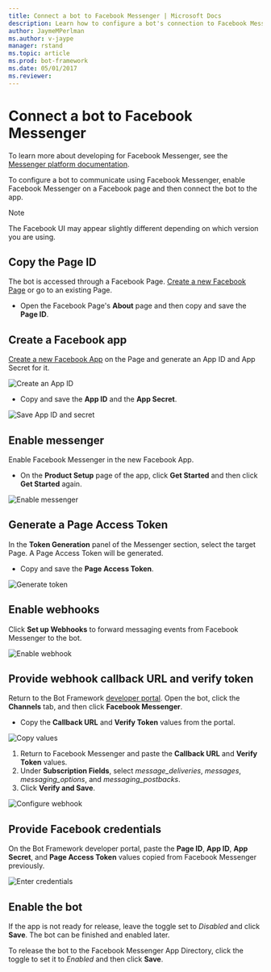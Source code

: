 ```yaml
---
title: Connect a bot to Facebook Messenger | Microsoft Docs
description: Learn how to configure a bot's connection to Facebook Messenger.
author: JaymeMPerlman
ms.author: v-jaype
manager: rstand
ms.topic: article
ms.prod: bot-framework
ms.date: 05/01/2017
ms.reviewer:
---
```


# Connect a bot to Facebook Messenger
To learn more about developing for Facebook Messenger, see the [Messenger platform documentation](https://developers.facebook.com/docs/messenger-platform). 

To configure a bot to communicate using Facebook Messenger, enable Facebook Messenger on a Facebook page and then connect the bot to the app.

> [!NOTE]
> The Facebook UI may appear slightly different depending on which version you are using. 

## Copy the Page ID
The bot is accessed through a Facebook Page. [Create a new Facebook Page](https://www.facebook.com/bookmarks/pages) or go to an existing Page.

* Open the Facebook Page's **About** page and then copy and save the **Page ID**.

## Create a Facebook app
[Create a new Facebook App](https://developers.facebook.com/quickstarts/?platform=web) on the Page and generate an App ID and App Secret for it.

![Create an App ID](~/media/channels/FB-CreateAppId.png)

* Copy and save the **App ID** and the **App Secret**.

![Save App ID and secret](~/media/channels/FB-get-appid.png)

## Enable messenger

Enable Facebook Messenger in the new Facebook App. 
* On the **Product Setup** page of the app, click **Get Started** and then click **Get Started** again. 

![Enable messenger](~/media/channels/FB-AddMessaging1.png)

## Generate a Page Access Token
In the **Token Generation** panel of the Messenger section, select the target Page. A Page Access Token will be generated. 

* Copy and save the **Page Access Token**. 

![Generate token](~/media/channels/FB-generateToken.png)

## Enable webhooks
Click **Set up Webhooks** to forward messaging events from Facebook Messenger to the bot.

![Enable webhook](~/media/channels/FB-webhook.png)

## Provide webhook callback URL and verify token
Return to the Bot Framework [developer portal](https://dev.botframework.com/). Open the bot, click the **Channels** tab, and then click **Facebook Messenger**.

* Copy the **Callback URL** and **Verify Token** values from the portal.

![Copy values](~/media/channels/fb-callbackVerify.png)

1. Return to Facebook Messenger and paste the **Callback URL** and **Verify Token** values.
2. Under **Subscription Fields**, select *message\_deliveries*, *messages*, *messaging\_options*, and *messaging_postbacks*.
3. Click **Verify and Save**. 

![Configure webhook](~/media/channels/FB-webhookConfig.png)

## Provide Facebook credentials
On the Bot Framework developer portal, paste the **Page ID**, **App ID**, **App Secret**, and **Page Access Token** values copied from Facebook Messenger previously.

![Enter credentials](~/media/channels/fb-credentials2.png)

## Enable the bot
If the app is not ready for release, leave the toggle set to *Disabled* and click **Save**. The bot can be finished and enabled later.

To release the bot to the Facebook Messenger App Directory, click the toggle to set it to *Enabled* and then click **Save**. 








